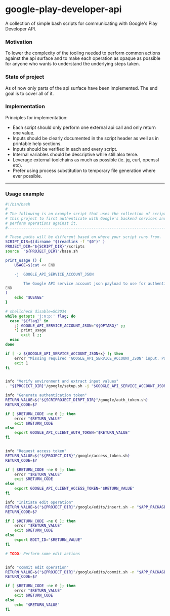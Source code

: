 google-play-developer-api
====

A collection of simple bash scripts for communicating with Google's Play Developer API.

### Motivation

To lower the complexity of the tooling needed to perform common actions against the api surface and to make each operation as opaque as possible for anyone who wants to understand the underlying steps taken.

### State of project

As of now only parts of the api surface have been implemented. The end goal is to cover all of it.

### Implementation

Principles for implementation:

- Each script should only perform one external api call and only return one value.
- Inputs should be clearly documented in the script header as well as in printable help sections.
- Inputs should be verified in each and every script.
- Internal variables should be descriptive while still also terse.
- Leverage external toolchains as much as possible (ie. jq, curl, openssl etc).
- Prefer using process substitution to temporary file generation where ever possible.

---

### Usage example

```bash
#!/bin/bash
#
# The following is an example script that uses the collection of scripts in
# this project to first authenticate with Google's backend services and then
# perform operations against it.
#------------------------------------------------------------------------------

# These paths will be different based on where your script runs from.
SCRIPT_DIR=$(dirname "$(readlink -f "$0")" )
PROJECT_DIR="${SCRIPT_DIR}"/scripts
source  "${PROJECT_DIR}"/base.sh

print_usage () {
    USAGE=$(cat << END

    -j  GOOGLE_API_SERVICE_ACCOUNT_JSON

        The Google API service account json payload to use for authentication.
END
)
    echo "$USAGE"
}

# shellcheck disable=SC2034
while getopts 'j:n:p:' flag; do
  case "${flag}" in
    j) GOOGLE_API_SERVICE_ACCOUNT_JSON="${OPTARG}" ;;
    *) print_usage
       exit 1 ;;
  esac
done

if [ -z ${GOOGLE_API_SERVICE_ACCOUNT_JSON+x} ]; then
    error "Missing required 'GOOGLE_API_SERVICE_ACCOUNT_JSON' input. Pass it directly via '-j' flag or set as env var"
    exit 1
fi


info "Verify environment and extract input values"
. "${PROJECT_DIR}"/google/setup.sh -j "$GOOGLE_API_SERVICE_ACCOUNT_JSON"

info "Generate authentication token"
RETURN_VALUE=$("${SCRIPROJECT_DIRPT_DIR}"/google/auth_token.sh)
RETURN_CODE=$?

if [ $RETURN_CODE -ne 0 ]; then
    error "$RETURN_VALUE"
    exit $RETURN_CODE
else
    export GOOGLE_API_CLIENT_AUTH_TOKEN="$RETURN_VALUE"
fi


info "Request access token"
RETURN_VALUE=$("${PROJECT_DIR}"/google/access_token.sh)
RETURN_CODE=$?

if [ $RETURN_CODE -ne 0 ]; then
    error "$RETURN_VALUE"
    exit $RETURN_CODE
else
    export GOOGLE_API_CLIENT_ACCESS_TOKEN="$RETURN_VALUE"
fi

info "Initiate edit operation"
RETURN_VALUE=$("${PROJECT_DIR}"/google/edits/insert.sh -n "$APP_PACKAGE_NAME")
RETURN_CODE=$?

if [ $RETURN_CODE -ne 0 ]; then
    error "$RETURN_VALUE"
    exit $RETURN_CODE
else
    export EDIT_ID="$RETURN_VALUE"
fi

# TODO: Perform some edit actions


info "commit edit operation"
RETURN_VALUE=$("${PROJECT_DIR}"/google/edits/commit.sh -n "$APP_PACKAGE_NAME")
RETURN_CODE=$?

if [ $RETURN_CODE -ne 0 ]; then
    error "$RETURN_VALUE"
    exit $RETURN_CODE
else
    echo "$RETURN_VALUE"
fi


```
